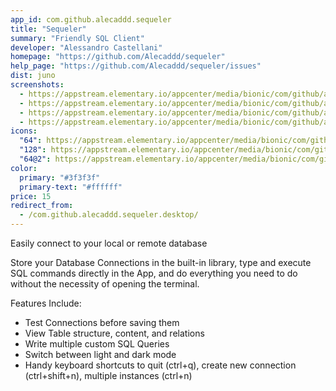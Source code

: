```yaml
---
app_id: com.github.alecaddd.sequeler
title: "Sequeler"
summary: "Friendly SQL Client"
developer: "Alessandro Castellani"
homepage: "https://github.com/Alecaddd/sequeler"
help_page: "https://github.com/Alecaddd/sequeler/issues"
dist: juno
screenshots:
  - https://appstream.elementary.io/appcenter/media/bionic/com/github/alecaddd.sequeler/B6DD975E68D635F812F7BE9110E2D7F7/screenshots/image-1_orig.png
  - https://appstream.elementary.io/appcenter/media/bionic/com/github/alecaddd.sequeler/B6DD975E68D635F812F7BE9110E2D7F7/screenshots/image-2_orig.png
  - https://appstream.elementary.io/appcenter/media/bionic/com/github/alecaddd.sequeler/B6DD975E68D635F812F7BE9110E2D7F7/screenshots/image-3_orig.png
  - https://appstream.elementary.io/appcenter/media/bionic/com/github/alecaddd.sequeler/B6DD975E68D635F812F7BE9110E2D7F7/screenshots/image-4_orig.png
icons:
  "64": https://appstream.elementary.io/appcenter/media/bionic/com/github/alecaddd.sequeler/B6DD975E68D635F812F7BE9110E2D7F7/icons/64x64/com.github.alecaddd.sequeler_com.github.alecaddd.sequeler.png
  "128": https://appstream.elementary.io/appcenter/media/bionic/com/github/alecaddd.sequeler/B6DD975E68D635F812F7BE9110E2D7F7/icons/128x128/com.github.alecaddd.sequeler_com.github.alecaddd.sequeler.png
  "64@2": https://appstream.elementary.io/appcenter/media/bionic/com/github/alecaddd.sequeler/B6DD975E68D635F812F7BE9110E2D7F7/icons/64x64@2/com.github.alecaddd.sequeler_com.github.alecaddd.sequeler.png
color:
  primary: "#3f3f3f"
  primary-text: "#ffffff"
price: 15
redirect_from:
  - /com.github.alecaddd.sequeler.desktop/
---
```


<p>Easily connect to your local or remote database</p>
<p>Store your Database Connections in the built-in library, type and execute SQL commands directly in the App, and do everything you need to do without the necessity of opening the terminal.</p>
<p>Features Include:</p>
<ul>
  <li>Test Connections before saving them</li>
  <li>View Table structure, content, and relations</li>
  <li>Write multiple custom SQL Queries</li>
  <li>Switch between light and dark mode</li>
  <li>Handy keyboard shortcuts to quit (ctrl+q), create new connection (ctrl+shift+n), multiple instances (ctrl+n)</li>
</ul>